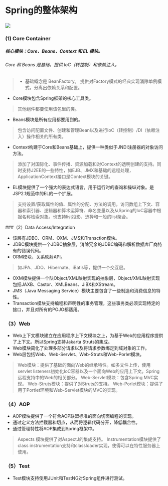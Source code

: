 # Spring的整体架构

### ![](https://github.com/walmt/img/blob/master/1.png?raw=true)

### (1) Core Container

##### 核心模块：Core、Beans、Context 和 EL 模块。

###### Core 和 Beans 是基础，提供 IoC（转控制）和依赖注入。

>- 基础概念是 BeanFactory。 提供对Factory模式的经典实现消除单例模式，分离出依赖关系和配置。

- Core模块包含Spring框架的核心工具类。

> 其他组件都要使用该包里的类。

- Beans模块是所有应用都要用到的。

> 包含访问配置文件、创建和管理Bean以及进行IoC（转控制）/DI（依赖注入）操作相关的所有类。

- Context构建于Core和Beans基础上，提供一种类似于JNDI注册器的对象访问方法。

> 添加了对国际化、事件传播、资源加载和对Context的透明创建的支持。同时支持J2EE的一些特性，如EJB、JMX和基础的远程处理，ApplicationContext接口是Context模块的关键。

- EL模块提供了一个强大的表达式语言，用于运行时的查询和操纵对象。是JSP2.1规范中的EL的一个扩展。

> 支持设置/获取属性的值、属性的分配、方法的调用，访问数组上下文、容器和索引器、逻辑器和算术运算符、命名变量以及从Spring的IoC容器中根据名称检索对象。也支持list投影、选择和一般的list聚合。

###（2）Data Access/Integration

- 该层有JDBC、ORM、OXM、JMS和Transction模块。
- JDBC模块提供一个JDBC抽象层，消除冗余的JDBC编码和解析数据库厂商特有的错误代码。
- ORM模块，关系映射API。

> 如JPA、JDO、Hibernate、iBatis等，提供一个交互层。

- OXM模块提供一个队Object/XML映射实现的抽象层，Object/XML映射实现包括JAXB、Castor、XMLBeans、JiBX和XStream。
- JMS（Java Messaging Service）模块主要包含了一些制造和消费信息的特性。
- Transaction模块支持编程和声明性的事务管理，这些事务类必须实现特定的接口，并且对所有的POJO都适用。

### （3）Web

- Web上下文模块建立在应用程序上下文模块之上，为基于Web的应用程序提供了上下文。所以Spring支持Jakarta Struts的集成。
- Web模块简化了处理多部分请求以及将请求参数绑定到域对象的工作。
- Web层包括Web、Web-Servlet、Web-Struts和Web-Porlet模块。

> Web模块：提供了基础的面向Web的继承特性。如多文件上传，使用servlet listeners初始化IoC容器以及一个面向Web的应用上下文。Spring远程支持中的Web的相关部分。
> Web-Servlet模块：包含Spring MVC实现。
> Web-Struts模块：提供了对Struts的支持。
> Web-Porlet模块：提供了用于Portlet环境和Web-Servlet模块的MVC的实现。

### （4）AOP

- AOP模块提供了一个符合AOP联盟标准的面向切面编程的实现。
- 通过定义方法拦截器和切点，从而将逻辑代码分开，降低耦合性。
- 通过管理特性将AOP集成到Spring框架中。

> Aspects 模块提供了对AspectJ的集成支持。
> Instrumentation模块提供了class instrumentation支持和classloader实现，使得可以在特性服务器上使用。

### （5）Test

- Test模块支持使用JUnit和TestNG对Spring组件进行测试。
